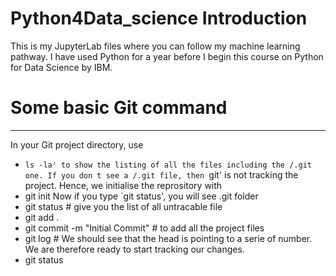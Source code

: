 # Python4Data_science Introduction
This is my JupyterLab files where you can follow my machine learning pathway. I have used Python for a year before I begin this course on Python for Data Science by IBM.

# Some basic Git command
--------
In your Git project directory, use
- `ls -la' to show the listing of all the files including the /.git one. If you don t see a /.git file, then `git' is not tracking the project. Hence, we initialise the reprository with
- git init
Now if you type `git status', you will see .git folder
- git status # give you the list of all untracable file
- git add . 
- git commit -m "Initial Commit" # to add all the project files
- git log # We should see that the head is pointing to a serie of number. We are therefore ready to start tracking our changes.
- git status

